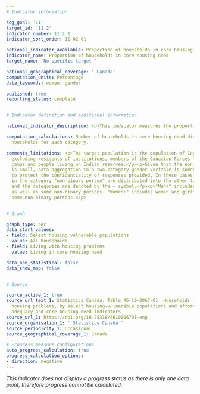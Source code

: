 ```yaml
---
# Indicator information

sdg_goal: '11'
target_id: '11.2'
indicator_number: 11.2.1
indicator_sort_order: 11-02-01

national_indicator_available: Proportion of households in core housing need
indicator_name: Proportion of households in core housing need
target_name: 'No specific target '

national_geographical_coverage: ' Canada'
computation_units: Percentage
data_keywords: women, gender

published: true
reporting_status: complete


# Indicator definition and additional information

national_indicator_description: <p>This indicator measures the proportion of household that lives in core housing need.</p><p><b>Core housing</b> need refers to whether a private household's housing falls below at least one of the indicator thresholds for housing adequacy, affordability or suitability, and would have to spend 30% or more of its total before-tax income to pay the median rent of alternative local housing that is acceptable (attains all three housing indicator thresholds).</p><p><b>Unaffordable housing</b> has shelter costs equal to 30% or more of total before-tax household income.</p><p><b>Unsuitable housing</b> does not have enough bedrooms for the size and composition of resident households according to the National Occupancy Standard (NOS).</p><p><b>Inadequate housing</b> is reported by their residents as requiring major repairs.</p>

computation_calculations: Number of households in core housing need divided by all
  households for each category.

comments_limitations: <p>The target population is the population of Canada's 10 provinces
  excluding residents of institutions, members of the Canadian Forces living in military
  camps and people living on Indian reserves.</p><p>Given that the non-binary population
  is small, data aggregation to a two-category gender variable is sometimes necessary
  to protect the confidentiality of responses provided. In these cases, individuals
  in the category "non-binary person" are distributed into the other two gender categories
  and the categories are denoted by the + symbol.</p><p>"Men+" includes men and boys,
  as well as some non-binary persons. "Women+" includes women and girls, as well as
  some non-binary persons.</p>


# Graph

graph_type: bar
data_start_values:
- field: Select housing vulnerable populations
  value: All households
- field: Living with housing problems
  value: Living in core housing need

data_non_statistical: false
data_show_map: false


# Source

source_active_1: true
source_url_text_1: Statistics Canada. Table 46-10-0067-01  Households living with
  housing problems, by select housing-vulnerable populations and affordability, suitability,
  adequacy and core housing need indicators
source_url_1: https://doi.org/10.25318/4610006701-eng
source_organisation_1: ' Statistics Canada '
source_periodicity_1: Occasional
source_geographical_coverage_1: Canada

# Progress measure configurations
auto_progress_calculation: true
progress_calculation_options:
- direction: negative
---
```

<i>This indicator does not display a progress status as there is only one data point, therefore progress cannot be calculated.</i>

